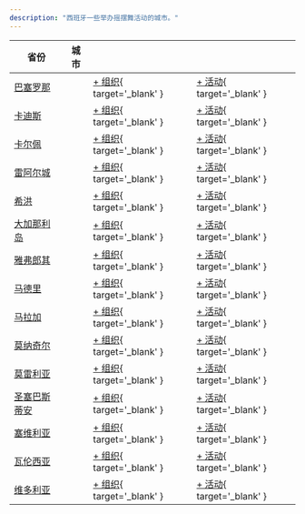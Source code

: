 ```yaml
---
description: "西班牙一些举办摇摆舞活动的城市。"
---
```


| 省份 | 城市 | | |
| --- | --- | --- | --- |
| [巴塞罗那](by_city.md#barcelona) | | [+ 组织](https://github.com/swingdance/orgs/issues/new?assignees=&labels=add+org&projects=&template=02-add_entity.yml&title=%5Bes%5D%20%3CName%3E&region=es&province=Barcelona&city=Barcelona){ target='_blank' } | [+ 活动](https://github.com/swingdance/events/issues/new?assignees=&labels=add+event&projects=&template=02-add_entity.yml&title=%5B2024%2Fes%5D%20%3CName%3E&region=es&province=Barcelona&city=Barcelona&org_id=&date_starts=2024-&date_ends=2024-){ target='_blank' } |
| [卡迪斯](by_city.md#cadiz) | | [+ 组织](https://github.com/swingdance/orgs/issues/new?assignees=&labels=add+org&projects=&template=02-add_entity.yml&title=%5Bes%5D%20%3CName%3E&region=es&province=Cadiz&city=Cadiz){ target='_blank' } | [+ 活动](https://github.com/swingdance/events/issues/new?assignees=&labels=add+event&projects=&template=02-add_entity.yml&title=%5B2024%2Fes%5D%20%3CName%3E&region=es&province=Cadiz&city=Cadiz&org_id=&date_starts=2024-&date_ends=2024-){ target='_blank' } |
| [卡尔佩](by_city.md#calpe) | | [+ 组织](https://github.com/swingdance/orgs/issues/new?assignees=&labels=add+org&projects=&template=02-add_entity.yml&title=%5Bes%5D%20%3CName%3E&region=es&province=Calpe&city=Calpe){ target='_blank' } | [+ 活动](https://github.com/swingdance/events/issues/new?assignees=&labels=add+event&projects=&template=02-add_entity.yml&title=%5B2024%2Fes%5D%20%3CName%3E&region=es&province=Calpe&city=Calpe&org_id=&date_starts=2024-&date_ends=2024-){ target='_blank' } |
| [雷阿尔城](by_city.md#ciudad-real) | | [+ 组织](https://github.com/swingdance/orgs/issues/new?assignees=&labels=add+org&projects=&template=02-add_entity.yml&title=%5Bes%5D%20%3CName%3E&region=es&province=Ciudad%20Real&city=Ciudad%20Real){ target='_blank' } | [+ 活动](https://github.com/swingdance/events/issues/new?assignees=&labels=add+event&projects=&template=02-add_entity.yml&title=%5B2024%2Fes%5D%20%3CName%3E&region=es&province=Ciudad%20Real&city=Ciudad%20Real&org_id=&date_starts=2024-&date_ends=2024-){ target='_blank' } |
| [希洪](by_city.md#gijon) | | [+ 组织](https://github.com/swingdance/orgs/issues/new?assignees=&labels=add+org&projects=&template=02-add_entity.yml&title=%5Bes%5D%20%3CName%3E&region=es&province=Gijon&city=Gijon){ target='_blank' } | [+ 活动](https://github.com/swingdance/events/issues/new?assignees=&labels=add+event&projects=&template=02-add_entity.yml&title=%5B2024%2Fes%5D%20%3CName%3E&region=es&province=Gijon&city=Gijon&org_id=&date_starts=2024-&date_ends=2024-){ target='_blank' } |
| [大加那利岛](by_city.md#gran-canaria) | | [+ 组织](https://github.com/swingdance/orgs/issues/new?assignees=&labels=add+org&projects=&template=02-add_entity.yml&title=%5Bes%5D%20%3CName%3E&region=es&province=Gran%20Canaria&city=Gran%20Canaria){ target='_blank' } | [+ 活动](https://github.com/swingdance/events/issues/new?assignees=&labels=add+event&projects=&template=02-add_entity.yml&title=%5B2024%2Fes%5D%20%3CName%3E&region=es&province=Gran%20Canaria&city=Gran%20Canaria&org_id=&date_starts=2024-&date_ends=2024-){ target='_blank' } |
| [雅弗郎其](by_city.md#llafranc) | | [+ 组织](https://github.com/swingdance/orgs/issues/new?assignees=&labels=add+org&projects=&template=02-add_entity.yml&title=%5Bes%5D%20%3CName%3E&region=es&province=Llafranc&city=Llafranc){ target='_blank' } | [+ 活动](https://github.com/swingdance/events/issues/new?assignees=&labels=add+event&projects=&template=02-add_entity.yml&title=%5B2024%2Fes%5D%20%3CName%3E&region=es&province=Llafranc&city=Llafranc&org_id=&date_starts=2024-&date_ends=2024-){ target='_blank' } |
| [马德里](by_city.md#madrid) | | [+ 组织](https://github.com/swingdance/orgs/issues/new?assignees=&labels=add+org&projects=&template=02-add_entity.yml&title=%5Bes%5D%20%3CName%3E&region=es&province=Madrid&city=Madrid){ target='_blank' } | [+ 活动](https://github.com/swingdance/events/issues/new?assignees=&labels=add+event&projects=&template=02-add_entity.yml&title=%5B2024%2Fes%5D%20%3CName%3E&region=es&province=Madrid&city=Madrid&org_id=&date_starts=2024-&date_ends=2024-){ target='_blank' } |
| [马拉加](by_city.md#malaga) | | [+ 组织](https://github.com/swingdance/orgs/issues/new?assignees=&labels=add+org&projects=&template=02-add_entity.yml&title=%5Bes%5D%20%3CName%3E&region=es&province=Malaga&city=Malaga){ target='_blank' } | [+ 活动](https://github.com/swingdance/events/issues/new?assignees=&labels=add+event&projects=&template=02-add_entity.yml&title=%5B2024%2Fes%5D%20%3CName%3E&region=es&province=Malaga&city=Malaga&org_id=&date_starts=2024-&date_ends=2024-){ target='_blank' } |
| [莫纳奇尔](by_city.md#monachil) | | [+ 组织](https://github.com/swingdance/orgs/issues/new?assignees=&labels=add+org&projects=&template=02-add_entity.yml&title=%5Bes%5D%20%3CName%3E&region=es&province=Monachil&city=Monachil){ target='_blank' } | [+ 活动](https://github.com/swingdance/events/issues/new?assignees=&labels=add+event&projects=&template=02-add_entity.yml&title=%5B2024%2Fes%5D%20%3CName%3E&region=es&province=Monachil&city=Monachil&org_id=&date_starts=2024-&date_ends=2024-){ target='_blank' } |
| [莫雷利亚](by_city.md#morella) | | [+ 组织](https://github.com/swingdance/orgs/issues/new?assignees=&labels=add+org&projects=&template=02-add_entity.yml&title=%5Bes%5D%20%3CName%3E&region=es&province=Morella&city=Morella){ target='_blank' } | [+ 活动](https://github.com/swingdance/events/issues/new?assignees=&labels=add+event&projects=&template=02-add_entity.yml&title=%5B2024%2Fes%5D%20%3CName%3E&region=es&province=Morella&city=Morella&org_id=&date_starts=2024-&date_ends=2024-){ target='_blank' } |
| [圣塞巴斯蒂安](by_city.md#san-sebastian) | | [+ 组织](https://github.com/swingdance/orgs/issues/new?assignees=&labels=add+org&projects=&template=02-add_entity.yml&title=%5Bes%5D%20%3CName%3E&region=es&province=San%20Sebastian&city=San%20Sebastian){ target='_blank' } | [+ 活动](https://github.com/swingdance/events/issues/new?assignees=&labels=add+event&projects=&template=02-add_entity.yml&title=%5B2024%2Fes%5D%20%3CName%3E&region=es&province=San%20Sebastian&city=San%20Sebastian&org_id=&date_starts=2024-&date_ends=2024-){ target='_blank' } |
| [塞维利亚](by_city.md#sevilla) | | [+ 组织](https://github.com/swingdance/orgs/issues/new?assignees=&labels=add+org&projects=&template=02-add_entity.yml&title=%5Bes%5D%20%3CName%3E&region=es&province=Sevilla&city=Sevilla){ target='_blank' } | [+ 活动](https://github.com/swingdance/events/issues/new?assignees=&labels=add+event&projects=&template=02-add_entity.yml&title=%5B2024%2Fes%5D%20%3CName%3E&region=es&province=Sevilla&city=Sevilla&org_id=&date_starts=2024-&date_ends=2024-){ target='_blank' } |
| [瓦伦西亚](by_city.md#valencia) | | [+ 组织](https://github.com/swingdance/orgs/issues/new?assignees=&labels=add+org&projects=&template=02-add_entity.yml&title=%5Bes%5D%20%3CName%3E&region=es&province=Valencia&city=Valencia){ target='_blank' } | [+ 活动](https://github.com/swingdance/events/issues/new?assignees=&labels=add+event&projects=&template=02-add_entity.yml&title=%5B2024%2Fes%5D%20%3CName%3E&region=es&province=Valencia&city=Valencia&org_id=&date_starts=2024-&date_ends=2024-){ target='_blank' } |
| [维多利亚](by_city.md#vitoria) | | [+ 组织](https://github.com/swingdance/orgs/issues/new?assignees=&labels=add+org&projects=&template=02-add_entity.yml&title=%5Bes%5D%20%3CName%3E&region=es&province=Vitoria&city=Vitoria){ target='_blank' } | [+ 活动](https://github.com/swingdance/events/issues/new?assignees=&labels=add+event&projects=&template=02-add_entity.yml&title=%5B2024%2Fes%5D%20%3CName%3E&region=es&province=Vitoria&city=Vitoria&org_id=&date_starts=2024-&date_ends=2024-){ target='_blank' } |
